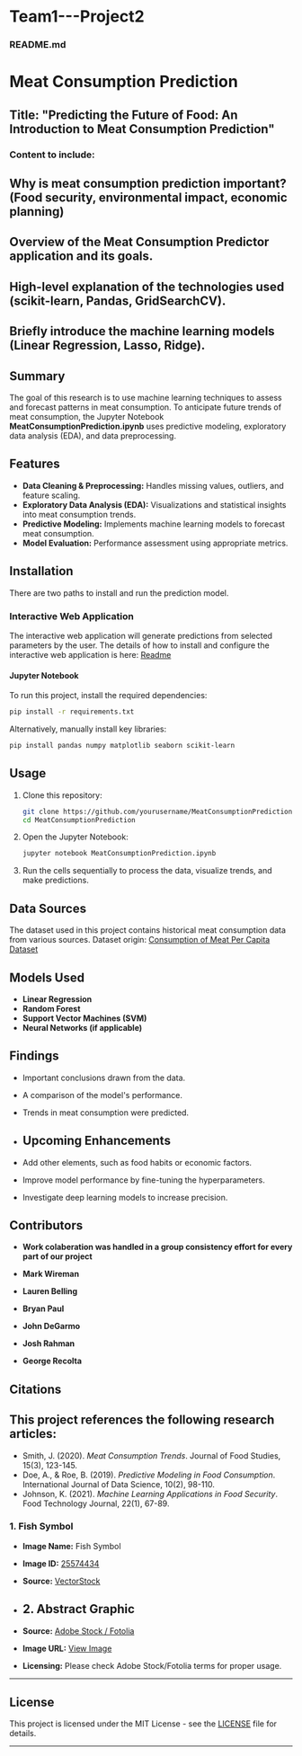 # Team1---Project2

### README.md

# Meat Consumption Prediction

## Title: "Predicting the Future of Food: An Introduction to Meat Consumption Prediction"
### Content to include:
## Why is meat consumption prediction important? (Food security, environmental impact, economic planning)
## Overview of the Meat Consumption Predictor application and its goals.
## High-level explanation of the technologies used (scikit-learn, Pandas, GridSearchCV).
## Briefly introduce the machine learning models (Linear Regression, Lasso, Ridge).

## Summary

The goal of this research is to use machine learning techniques to assess and forecast patterns in meat consumption. To anticipate future trends of meat consumption, the Jupyter Notebook **MeatConsumptionPrediction.ipynb** uses predictive modeling, exploratory data analysis (EDA), and data preprocessing.

## Features

- **Data Cleaning & Preprocessing:** Handles missing values, outliers, and feature scaling.
- **Exploratory Data Analysis (EDA):** Visualizations and statistical insights into meat consumption trends.
- **Predictive Modeling:** Implements machine learning models to forecast meat consumption.
- **Model Evaluation:** Performance assessment using appropriate metrics.

## Installation
There are two paths to install and run the prediction model.

### Interactive Web Application

The interactive web application will generate predictions from selected parameters by the user. The details of how to install and configure the interactive web application is here:
<a href="https://github.com/seccodingguy/Team1---Project2/blob/master/population-meat-predictor/Readme.md">Readme</a>

#### Jupyter Notebook

To run this project, install the required dependencies:

```bash
pip install -r requirements.txt
```

Alternatively, manually install key libraries:

```bash
pip install pandas numpy matplotlib seaborn scikit-learn
```

## Usage

1. Clone this repository:

   ```bash
   git clone https://github.com/yourusername/MeatConsumptionPrediction.git
   cd MeatConsumptionPrediction
   ```

2. Open the Jupyter Notebook:

   ```bash
   jupyter notebook MeatConsumptionPrediction.ipynb
   ```

3. Run the cells sequentially to process the data, visualize trends, and make predictions.

## Data Sources

The dataset used in this project contains historical meat consumption data from various sources. Dataset origin: [Consumption of Meat Per Capita Dataset](Consumption%20of%20meat%20per%20capita.csv)


## Models Used

- **Linear Regression**
- **Random Forest**
- **Support Vector Machines (SVM)**
- **Neural Networks (if applicable)**

## Findings

- Important conclusions drawn from the data.
- A comparison of the model's performance.
- Trends in meat consumption were predicted.

- ## Upcoming Enhancements

- Add other elements, such as food habits or economic factors.
- Improve model performance by fine-tuning the hyperparameters.
- Investigate deep learning models to increase precision.

## Contributors

- **Work colaberation was handled in a group consistency effort for every part of our project** 

- **Mark Wireman** 
- **Lauren Belling**
- **Bryan Paul** 
- **John DeGarmo**
- **Josh Rahman**
- **George Recolta**

## Citations

## This project references the following research articles:

- Smith, J. (2020). *Meat Consumption Trends*. Journal of Food Studies, 15(3), 123-145.  
- Doe, A., & Roe, B. (2019). *Predictive Modeling in Food Consumption*. International Journal of Data Science, 10(2), 98-110.  
- Johnson, K. (2021). *Machine Learning Applications in Food Security*. Food Technology Journal, 22(1), 67-89.  


### 1. Fish Symbol
- **Image Name:** Fish Symbol  
- **Image ID:** [25574434](https://cdn.vectorstock.com/i/preview-1x/44/34/fish-symbol-vector-25574434.jpg)  
- **Source:** [VectorStock](https://www.vectorstock.com/) 

- ## 2. Abstract Graphic
- **Source:** [Adobe Stock / Fotolia](https://stock.adobe.com/)  
- **Image URL:** [View Image](https://t4.ftcdn.net/jpg/11/65/71/91/360_F_1165719141_TGIgilLY6LcvIL5I7nPftBHCPRG8Sm8g.jpg)  
- **Licensing:** Please check Adobe Stock/Fotolia terms for proper usage.

---

## License

This project is licensed under the MIT License - see the [LICENSE](LICENSE) file for details.

---




